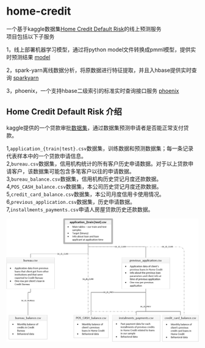 # home-credit
一个基于kaggle数据集[Home Credit Default Risk](https://www.kaggle.com/c/home-credit-default-risk)的线上预测服务<br/>
项目包括以下子服务<br/>
    
1，线上部署机器学习模型，通过将python model文件转换成pmml模型，提供实时预测结果 [model](https://github.com/raoqiangpeter/model)

2，spark-yarn离线数据分析，将原数据进行特征提取，并且入hbase提供实时查询 [sparkyarn](https://github.com/raoqiangpeter/sparkyarn)
    
3，phoenix，一个支持hbase二级索引的标准实时查询接口服务 [phoenix](https://github.com/raoqiangpeter/phoenix)


## Home Credit Default Risk 介绍

kaggle提供的一个贷款审批[数据集](https://www.kaggle.com/c/home-credit-default-risk/data)，通过数据集预测申请者是否能正常支付贷款。<br/>

1,```application_{train|test}.csv```数据集，训练数据和预测数据集；每一条记录代表样本中的一个贷款申请信息。<br/>
2,```bureau.csv```数据集，信用机构统计的所有客户历史申请数据。对于以上贷款申请客户，该数据集可能包含多笔客户以往的申请数据。<br/>
3,```bureau_balance.csv```数据集，信用机构历史贷记月度还款数据。<br/>
4,```POS_CASH_balance.csv```数据集，本公司历史贷记月度还款数据。<br/>
5,```credit_card_balance.csv```数据集，本公司月度信用卡使用情况。<br/>
6,```previous_application.csv```数据集，历史申请数据。<br/>
7,```installments_payments.csv```申请人房屋贷款历史还款数据。<br/>

![数据关系图](home_credit.png "数据关系图")
